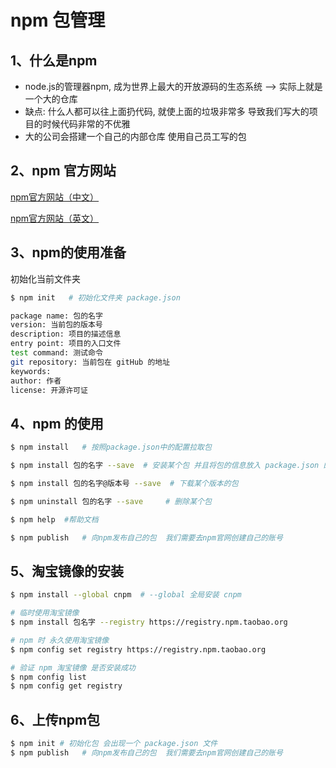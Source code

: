 # npm 包管理

## 1、什么是npm

+ node.js的管理器npm, 成为世界上最大的开放源码的生态系统 —> 实际上就是一个大的仓库
+ 缺点: 什么人都可以往上面扔代码, 就使上面的垃圾非常多 导致我们写大的项目的时候代码非常的不优雅
+ 大的公司会搭建一个自己的内部仓库 使用自己员工写的包



## 2、npm 官方网站

[npm官方网站（中文）](https://www.npmjs.com.cn/)

[npm官方网站（英文）](https://www.npmjs.com/)



## 3、npm的使用准备

初始化当前文件夹

```bash
$ npm init   # 初始化文件夹 package.json

package name: 包的名字
version: 当前包的版本号
description: 项目的描述信息
entry point: 项目的入口文件
test command: 测试命令
git repository: 当前包在 gitHub 的地址
keywords: 
author: 作者
license: 开源许可证
```



## 4、npm 的使用

```bash
$ npm install 	# 按照package.json中的配置拉取包

$ npm install 包的名字 --save  # 安装某个包 并且将包的信息放入 package.json 的 devDependencies 中

$ npm install 包的名字@版本号 --save  # 下载某个版本的包

$ npm uninstall 包的名字 --save  	# 删除某个包

$ npm help 	#帮助文档

$ npm publish   # 向npm发布自己的包  我们需要去npm官网创建自己的账号
```



## 5、淘宝镜像的安装

```bash
$ npm install --global cnpm  # --global 全局安装 cnpm

# 临时使用淘宝镜像
$ npm install 包名字 --registry https://registry.npm.taobao.org

# npm 时 永久使用淘宝镜像
$ npm config set registry https://registry.npm.taobao.org

# 验证 npm 淘宝镜像 是否安装成功
$ npm config list
$ npm config get registry  

```



## 6、上传npm包

```bash
$ npm init # 初始化包 会出现一个 package.json 文件 
$ npm publish   # 向npm发布自己的包  我们需要去npm官网创建自己的账号
```





